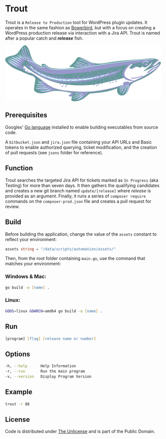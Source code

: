 # Trout

Trout is a `Release to Production` tool for WordPress plugin updates. It operates in the same fashion as [Bowerbird](https://github.com/farghul/bowerbird.git), but with a focus on creating a WordPress production release via interaction with a Jira API. Trout is named after a popular catch and ***release*** fish.

![Trout](trout.webp)

## Prerequisites

Googles' [Go language](https://go.dev) installed to enable building executables from source code.

A `bitbucket.json` and `jira.json` file containing your API URLs and Basic tokens to enable authorized querying, ticket modification, and the creation of pull requests (see `jsons` folder for reference).

## Function

Trout searches the targeted Jira API for tickets marked as `In Progress` (aka Testing) for more than seven days. It then gathers the qualifying candidates and creates a new git branch named `update/[release]` where *release* is provided as an argument. Finally, it runs a series of `composer require` commands on the `composer-prod.json` file and creates a pull request for review.

## Build

Before building the application, change the value of the `assets` constant to reflect your environment:

``` go
assets string = "/data/scripts/automation/assets/"
```

Then, from the root folder containing `main.go`, use the command that matches your environment:

### Windows & Mac:

``` zsh
go build -o [name] .
```

### Linux:

``` zsh
GOOS=linux GOARCH=amd64 go build -o [name] .
```

## Run

``` zsh
[program] [flag] [release name or number]
```

## Options

``` zsh
-h, --help      Help Information
-r, --run       Run the main program
-v, --version   Display Program Version
```

## Example

``` zsh
trout -r 88
```

## License

Code is distributed under [The Unlicense](https://github.com/farghul/trout/blob/main/LICENSE.md) and is part of the Public Domain.

